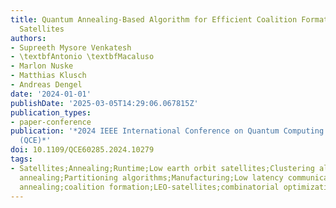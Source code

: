 ```yaml
---
title: Quantum Annealing-Based Algorithm for Efficient Coalition Formation Among LEO
  Satellites
authors:
- Supreeth Mysore Venkatesh
- \textbfAntonio \textbfMacaluso
- Marlon Nuske
- Matthias Klusch
- Andreas Dengel
date: '2024-01-01'
publishDate: '2025-03-05T14:29:06.067815Z'
publication_types:
- paper-conference
publication: '*2024 IEEE International Conference on Quantum Computing and Engineering
  (QCE)*'
doi: 10.1109/QCE60285.2024.10279
tags:
- Satellites;Annealing;Runtime;Low earth orbit satellites;Clustering algorithms;Quantum
  annealing;Partitioning algorithms;Manufacturing;Low latency communication;Optimization;Quantum
  annealing;coalition formation;LEO-satellites;combinatorial optimization
---
```

